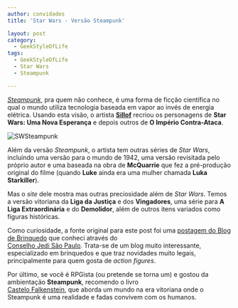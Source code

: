 ```yaml
---
author: convidados
title: 'Star Wars - Versão Steampunk'

layout: post
category:
  - GeekStyleOfLife
tags:
  - GeekStyleOfLife
  - Star Wars
  - Steampunk

---
```

*[Steampunk][1]*, pra quem não conhece, é uma forma de ficção científica no qual o mundo utiliza tecnologia baseada em vapor ao invés de energia elétrica. Usando esta visão, o artista **[Sillof][2]** recriou os personagens de **Star Wars: Uma Nova Esperança** e depois outros de **O Império Contra-Ataca**. 

![SWSteampunk][3] 

Além da versão *Steampunk*, o artista tem outras séries de *Star Wars*, incluíndo uma versão para o mundo de 1942, uma versão revisitada pelo próprio autor e uma baseada na obra de **McQuarrie** que fez a pré-produção original do filme (quando **Luke** ainda era uma mulher chamada **Luka Starkiller**). 

Mas o *site* dele mostra mas outras preciosidade além de *Star Wars*. Temos a versão vitoriana da **Liga da Justiça** e dos **Vingadores**, uma série para **A Liga Extraordinária** e do **Demolidor**, além de outros itens variados como figuras históricas. 

Como curiosidade, a fonte original para este post foi uma [postagem do Blog de Brinquedo][4] que conheci através do  
[Conselho Jedi São Paulo][5]. Trata-se de um blog muito interessante, especializado em brinquedos e que traz novidades muito legais, principalmente para quem gosta de *action figures*. 

Por último, se você é RPGista (ou pretende se torna um) e gostou da ambientação **Steampunk**, recomendo o livro  
[Castelo Falkenstein][6], que aborda um mundo na era vitoriana onde o Steampunk é uma realidade e fadas convivem com os humanos. 















 [1]: http://en.wikipedia.org/wiki/Steampunk "Steampunk na Wikipedia"
 [2]: http://www.sillof.com/ "Sillof"
 [3]: http://vidageek.net/wp-content/uploads/2008/09/swsteampunk.jpg
 [4]: http://blogdebrinquedo.com.br/2008/04/14/star-wars-em-versao-steampunk/ "postagem do Blog de Brinquedo"
 [5]: http://vidageek.net/2008/08/10/conselho-jedi-sp-uma-comunidade-para-os-fas-de-star-wars/ "Conselho Jedi São Paulo"
 [6]: http://en.wikipedia.org/wiki/Castle_Falkenstein_(role-playing_game) "Castelo Falkenstein"





